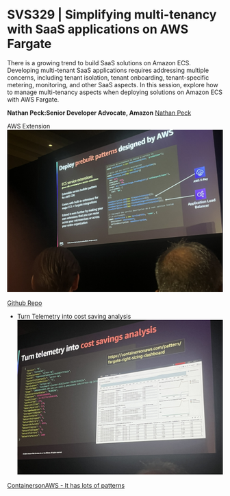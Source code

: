 # SVS329 | Simplifying multi-tenancy with SaaS applications on AWS Fargate

There is a growing trend to build SaaS solutions on Amazon ECS. Developing multi-tenant SaaS applications requires addressing multiple concerns, including tenant isolation, tenant onboarding, tenant-specific metering, monitoring, and other SaaS aspects. In this session, explore how to manage multi-tenancy aspects when deploying solutions on Amazon ECS with AWS Fargate.

**Nathan Peck:Senior Developer Advocate, Amazon**
[Nathan Peck](https://nathanpeck.com/)

AWS Extension
![alt text](IMG_3057.JPEG)

[Github Repo](https://github.com/cdklabs/cdk-ecs-service-extensions)

 - Turn Telemetry into cost saving analysis ![alt text](IMG_3058.JPEG)

[ContainersonAWS - It has lots of patterns](https://containersonaws.com/)